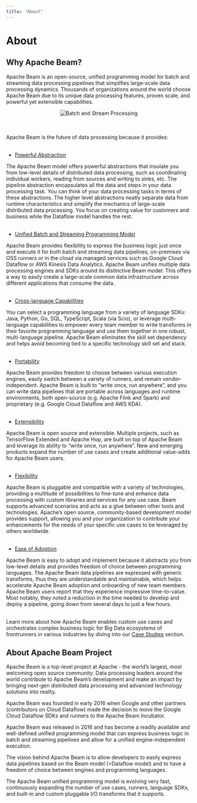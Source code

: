 ```yaml
---
title: "About"
---
```


<!--
Licensed under the Apache License, Version 2.0 (the "License");
you may not use this file except in compliance with the License.
You may obtain a copy of the License at

http://www.apache.org/licenses/LICENSE-2.0

Unless required by applicable law or agreed to in writing, software
distributed under the License is distributed on an "AS IS" BASIS,
WITHOUT WARRANTIES OR CONDITIONS OF ANY KIND, either express or implied.
See the License for the specific language governing permissions and
limitations under the License.
-->

# About

## Why Apache Beam?

Apache Beam is an open-source, unified programming model for batch and streaming data processing pipelines that simplifies large-scale data processing dynamics. Thousands of organizations around the world choose Apache Beam due to its unique data processing features, proven scale, and powerful yet extensible capabilities.

<div style="display: flex; justify-content: center">
  <img src="/images/batch_stream_processing.png" alt="Batch and Stream Processing">
</div><br /><br />

Apache Beam is the future of data processing because it provides:<br /><br />

- <u>Powerful Abstraction</u>

The Apache Beam model offers powerful abstractions that insulate you from low-level details of distributed data processing, such as coordinating individual workers, reading from sources and writing to sinks, etc. The pipeline abstraction encapsulates all the data and steps in your data processing task. You can think of your data processing tasks in terms of these abstractions. The higher level abstractions neatly separate data from runtime characteristics and simplify the mechanics of large-scale distributed data processing. You focus on creating value for customers and business while the Dataflow model handles the rest.<br /><br />

- <u>Unified Batch and Streaming Programming Model</u>

Apache Beam provides flexibility to express the business logic just once and execute it for both batch and streaming data pipelines, on-premises via OSS runners or in the cloud via managed services such as Google Cloud Dataflow or AWS Kinesis Data Analytics.  Apache Beam unifies multiple data processing engines and SDKs around its distinctive Beam model. This offers a way to easily create a large-scale common data infrastructure across different applications that consume the data.<br /><br />

- <u>Cross-language Capabilities</u>

You can select a programming language from a variety of language SDKs: Java, Python, Go, SQL, TypeScript, Scala (via Scio), or leverage multi-language capabilities to empower every team member to write transforms in their favorite programming language and use them together in one robust, multi-language pipeline. Apache Beam eliminates the skill set dependency and helps avoid becoming tied to a specific technology skill set and stack.<br /><br />

- <u>Portability</u>

Apache Beam provides freedom to choose between various execution engines, easily switch between a variety of runners, and remain vendor-independent. Apache Beam is built to “write once, run anywhere”, and you can write data pipelines that are portable across languages and runtime environments, both open-source (e.g. Apache Flink and Spark) and proprietary (e.g. Google Cloud Dataflow and AWS KDA).<br /><br />

- <u>Extensibility</u>

Apache Beam is open source and extensible. Multiple projects, such as TensorFlow Extended and Apache Hop, are built on top of Apache Beam and leverage its ability to “write once, run anywhere”. New and emerging products expand the number of use cases and create additional value-adds for Apache Beam users.<br /><br />

- <u>Flexibility</u>

Apache Beam is pluggable and compatible with a variety of technologies, providing a multitude of possibilities to fine-tune and enhance data processing with custom libraries and services for any use case. Beam supports advanced scenarios and acts as a glue between other tools and technologies. Apache’s open source, community-based development model provides support, allowing you and your organization to contribute your enhancements for the needs of your specific use cases to be leveraged by others worldwide.<br /><br />

- <u>Ease of Adoption</u>

Apache Beam is easy to adopt and implement because it abstracts you from low-level details and provides freedom of choice between programming languages. The Apache Beam data pipelines are expressed with generic transforms, thus they are understandable and maintainable, which helps accelerate Apache Beam adoption and onboarding of new team members. Apache Beam users report that they experience impressive time-to-value. Most notably, they noted a reduction in the time needed to develop and deploy a pipeline, going down from several days to just a few hours.<br /><br />

Learn more about how Apache Beam enables custom use cases and orchestrates complex business logic for Big Data ecosystems of frontrunners in various industries by diving into our [Case Studies](http://apache-beam-website-pull-requests.storage.googleapis.com/17205/case-studies/index.html) section.

## About Apache Beam Project

Apache Beam is a top-level project at Apache - the world’s largest, most welcoming open source community. Data processing leaders around the world contribute to Apache Beam’s development and make an impact by bringing next-gen distributed data processing and advanced technology solutions into reality.

Apache Beam was founded in early 2016 when Google and other partners (contributors on Cloud Dataflow) made the decision to move the Google Cloud Dataflow SDKs and runners to the Apache Beam Incubator.

Apache Beam was released in 2016 and has become a readily available and well-defined unified programming model that can express business logic in batch and streaming pipelines and allow for a unified engine-independent execution.

The vision behind Apache Beam is to allow developers to easily express data pipelines based on the Beam model (=Dataflow model) and to have a freedom of choice between engines and programming languages.

The Apache Beam unified programming model is evolving very fast, continuously expanding the number of use cases, runners, language SDKs, and built-in and custom pluggable I/O transforms that it supports.

